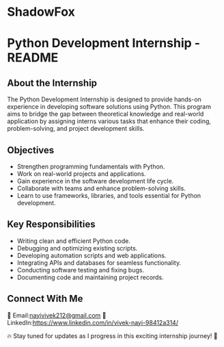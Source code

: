# ShadowFox
# Python Development Internship - README

## About the Internship
The Python Development Internship is designed to provide hands-on experience in developing software solutions using Python. This program aims to bridge the gap between theoretical knowledge and real-world application by assigning interns various tasks that enhance their coding, problem-solving, and project development skills.

## Objectives
- Strengthen programming fundamentals with Python.
- Work on real-world projects and applications.
- Gain experience in the software development life cycle.
- Collaborate with teams and enhance problem-solving skills.
- Learn to use frameworks, libraries, and tools essential for Python development.

## Key Responsibilities
- Writing clean and efficient Python code.
- Debugging and optimizing existing scripts.
- Developing automation scripts and web applications.
- Integrating APIs and databases for seamless functionality.
- Conducting software testing and fixing bugs.
- Documenting code and maintaining project records.

## Connect With Me
📧 Email:nayivivek212@gmail.com
🔗 LinkedIn:https://www.linkedin.com/in/vivek-nayi-98412a314/

🔥 Stay tuned for updates as I progress in this exciting internship journey! 🚀

